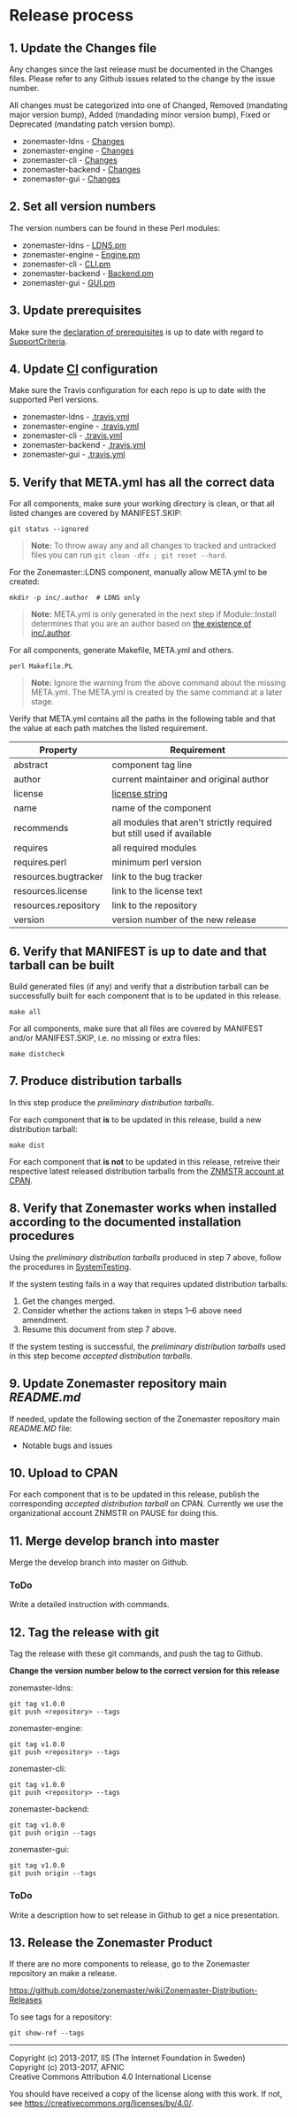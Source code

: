 Release process
===============

## 1. Update the Changes file

Any changes since the last release must be documented in the Changes files.
Please refer to any Github issues related to the change by the issue number.

All changes must be categorized into one of Changed, Removed (mandating major
version bump), Added (mandading minor version bump), Fixed or Deprecated
(mandating patch version bump).

 * zonemaster-ldns - [Changes](https://github.com/dotse/zonemaster-ldns/blob/master/Changes)
 * zonemaster-engine - [Changes](https://github.com/dotse/zonemaster-engine/blob/master/Changes)
 * zonemaster-cli - [Changes](https://github.com/dotse/zonemaster-cli/blob/master/Changes)
 * zonemaster-backend - [Changes](https://github.com/dotse/zonemaster-backend/blob/master/Changes)
 * zonemaster-gui - [Changes](https://github.com/dotse/zonemaster-gui/blob/master/Changes)

## 2. Set all version numbers

The version numbers can be found in these Perl modules:

 * zonemaster-ldns - [LDNS.pm](https://github.com/dotse/zonemaster-ldns/blob/master/lib/Zonemaster/LDNS.pm)
 * zonemaster-engine - [Engine.pm](https://github.com/dotse/zonemaster-engine/blob/master/lib/Zonemaster/Engine.pm)
 * zonemaster-cli - [CLI.pm](https://github.com/dotse/zonemaster-cli/blob/master/lib/Zonemaster/CLI.pm)
 * zonemaster-backend - [Backend.pm](https://github.com/dotse/zonemaster-backend/blob/master/lib/Zonemaster/Backend.pm)
 * zonemaster-gui - [GUI.pm](https://github.com/dotse/zonemaster-gui/blob/master/lib/Zonemaster/GUI.pm)

## 3. Update prerequisites

Make sure the [declaration of prerequisites] is up to date with regard to
[SupportCriteria](SupportCriteria.md).

## 4. Update [CI] configuration

Make sure the Travis configuration for each repo is up to date with the supported Perl versions.

 * zonemaster-ldns - [.travis.yml](https://github.com/dotse/zonemaster-ldns/blob/master/.travis.yml)
 * zonemaster-engine - [.travis.yml](https://github.com/dotse/zonemaster-engine/blob/master/.travis.yml)
 * zonemaster-cli - [.travis.yml](https://github.com/dotse/zonemaster-cli/blob/master/.travis.yml)
 * zonemaster-backend - [.travis.yml](https://github.com/dotse/zonemaster-backend/blob/master/.travis.yml)
 * zonemaster-gui - [.travis.yml](https://github.com/dotse/zonemaster-gui/blob/master/.travis.yml)

## 5. Verify that META.yml has all the correct data

For all components, make sure your working directory is clean, or that all
listed changes are covered by MANIFEST.SKIP:

    git status --ignored

> **Note:** To throw away any and all changes to tracked and untracked files you
> can run `git clean -dfx ; git reset --hard`.

For the Zonemaster::LDNS component, manually allow META.yml to be created:

    mkdir -p inc/.author  # LDNS only

> **Note:** META.yml is only generated in the next step if Module::Install
> determines that you are an author based on [the existence of inc/.author].

For all components, generate Makefile, META.yml and others.

    perl Makefile.PL

> **Note:** Ignore the warning from the above command about the missing
> META.yml. The META.yml is created by the same command at a later stage.

Verify that META.yml contains all the paths in the following table and
that the value at each path matches the listed requirement.

Property             | Requirement
---------------------|----------------------------------------------------------------------
abstract             | component tag line
author               | current maintainer and original author
license              | [license string]
name                 | name of the component
recommends           | all modules that aren't strictly required but still used if available
requires             | all required modules
requires.perl        | minimum perl version
resources.bugtracker | link to the bug tracker
resources.license    | link to the license text
resources.repository | link to the repository
version              | version number of the new release

## 6. Verify that MANIFEST is up to date and that tarball can be built

Build generated files (if any) and verify that a distribution tarball can be 
successfully built for each component that is to be updated in this release.

    make all

For all components, make sure that all files are covered by MANIFEST and/or 
MANIFEST.SKIP, i.e. no missing or extra files:

    make distcheck

## 7. Produce distribution tarballs

In this step produce the *preliminary distribution tarballs*.

For each component that **is** to be updated in this release, build a new
distribution tarball:

    make dist

For each component that **is not** to be updated in this release, retreive their
respective latest released distribution tarballs from the [ZNMSTR account at
CPAN].

[ZNMSTR account at CPAN]: http://search.cpan.org/~znmstr/

## 8. Verify that Zonemaster works when installed according to the documented installation procedures

Using the *preliminary distribution tarballs* produced in step 7 above,
follow the procedures in [SystemTesting](SystemTesting.md).

If the system testing fails in a way that requires updated distribution
tarballs:
 1. Get the changes merged.
 2. Consider whether the actions taken in steps 1–6 above need amendment.
 3. Resume this document from step 7 above.

If the system testing is successful, the *preliminary distribution tarballs* used
in this step become *accepted distribution tarballs*.

## 9. Update Zonemaster repository main _README.md_

If needed, update the following section of the Zonemaster repository main _README.MD_ file:

* Notable bugs and issues

## 10. Upload to CPAN

For each component that is to be updated in this release, publish the
corresponding *accepted distribution tarball* on CPAN.
Currently we use the organizational account ZNMSTR on PAUSE for doing
this.

## 11. Merge develop branch into master

Merge the develop branch into master on Github.

### ToDo

Write a detailed instruction with commands.

## 12. Tag the release with git

Tag the release with these git commands, and push the tag to Github.

**Change the version number below to the correct version for this release**

zonemaster-ldns:

    git tag v1.0.0
	git push <repository> --tags

zonemaster-engine:

    git tag v1.0.0
	git push <repository> --tags

zonemaster-cli:

    git tag v1.0.0
	git push <repository> --tags

zonemaster-backend:

    git tag v1.0.0
	git push origin --tags

zonemaster-gui:

    git tag v1.0.0
	git push origin --tags

### ToDo

Write a description how to set release in Github to get a nice presentation.

## 13. Release the Zonemaster Product

If there are no more components to release, go to the Zonemaster repository an
make a release.

https://github.com/dotse/zonemaster/wiki/Zonemaster-Distribution-Releases

To see tags for a repository:

    git show-ref --tags

-------

[CI]: https://github.com/travis-ci/travis-ci
[declaration of prerequisites]: ../../../README.md#prerequisites
[latest releases in each branch of Perl]: http://www.cpan.org/src/README.html
[license string]: https://metacpan.org/pod/CPAN::Meta::Spec#license
[the existence of inc/.author]: http://search.cpan.org/~ether/Module-Install-1.18/lib/Module/Install.pod#Standard_Extensions


Copyright (c) 2013-2017, IIS (The Internet Foundation in Sweden)\
Copyright (c) 2013-2017, AFNIC\
Creative Commons Attribution 4.0 International License

You should have received a copy of the license along with this
work.  If not, see <https://creativecommons.org/licenses/by/4.0/>.
